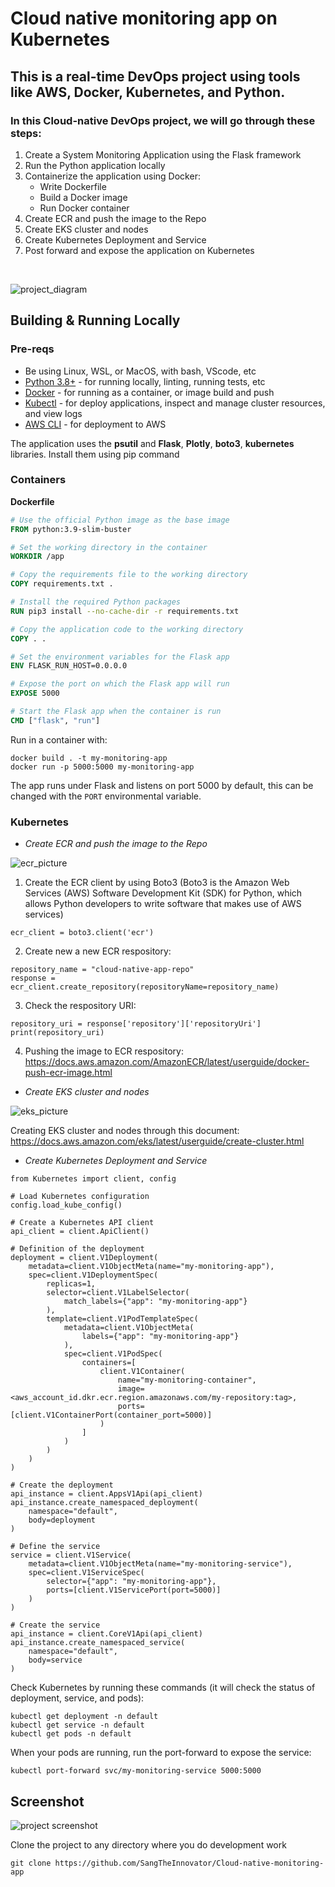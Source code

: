 # Cloud native monitoring app on Kubernetes

## This is a real-time DevOps project using tools like AWS, Docker, Kubernetes, and Python.

### In this Cloud-native DevOps project, we will go through these steps:

1. Create a System Monitoring Application using the Flask framework
2. Run the Python application locally
3. Containerize the application using Docker:
   -  Write Dockerfile
   -  Build a Docker image
   -  Run Docker container
5. Create ECR and push the image to the Repo
6. Create EKS cluster and nodes
7. Create Kubernetes Deployment and Service
8. Post forward and expose the application on Kubernetes
   
<br>

![project_diagram](./picture/diagram.png)


## Building & Running Locally

### Pre-reqs

- Be using Linux, WSL, or MacOS, with bash, VScode, etc
- [Python 3.8+](https://www.python.org/downloads/) - for running locally, linting, running tests, etc
- [Docker](https://docs.docker.com/get-docker/) - for running as a container, or image build and push
- [Kubectl](https://kubernetes.io/docs/tasks/tools/) - for deploy applications, inspect and manage cluster resources, and view logs
- [AWS CLI](https://aws.amazon.com/cli/) - for deployment to AWS


The application uses the **psutil** and **Flask**, **Plotly**, **boto3**, **kubernetes** libraries. 
Install them using pip command


### Containers

**Dockerfile**

```Dockerfile
# Use the official Python image as the base image
FROM python:3.9-slim-buster

# Set the working directory in the container
WORKDIR /app

# Copy the requirements file to the working directory
COPY requirements.txt .

# Install the required Python packages
RUN pip3 install --no-cache-dir -r requirements.txt 

# Copy the application code to the working directory
COPY . .

# Set the environment variables for the Flask app
ENV FLASK_RUN_HOST=0.0.0.0

# Expose the port on which the Flask app will run
EXPOSE 5000

# Start the Flask app when the container is run
CMD ["flask", "run"]
```

Run in a container with:

```
docker build . -t my-monitoring-app
docker run -p 5000:5000 my-monitoring-app
```

The app runs under Flask and listens on port 5000 by default, this can be changed with the `PORT` environmental variable.


### Kubernetes

- *Create ECR and push the image to the Repo*

![ecr_picture](./picture/ecr.png)

1. Create the ECR client by using Boto3 (Boto3 is the Amazon Web Services (AWS) Software Development Kit (SDK) for Python, which allows Python developers to write software that makes use of AWS services)
```
ecr_client = boto3.client('ecr')
```
2. Create new a new ECR respository:
```
repository_name = "cloud-native-app-repo"
response = ecr_client.create_repository(repositoryName=repository_name)
```
3. Check the respository URI:
```
repository_uri = response['repository']['repositoryUri']
print(repository_uri)
```
4. Pushing the image to ECR respository: https://docs.aws.amazon.com/AmazonECR/latest/userguide/docker-push-ecr-image.html


- *Create EKS cluster and nodes*

![eks_picture](./picture/eks.jpg)

Creating EKS cluster and nodes through this document: https://docs.aws.amazon.com/eks/latest/userguide/create-cluster.html


- *Create Kubernetes Deployment and Service*
  
```
from Kubernetes import client, config

# Load Kubernetes configuration
config.load_kube_config()

# Create a Kubernetes API client
api_client = client.ApiClient()

# Definition of the deployment
deployment = client.V1Deployment(
    metadata=client.V1ObjectMeta(name="my-monitoring-app"),
    spec=client.V1DeploymentSpec(
        replicas=1,
        selector=client.V1LabelSelector(
            match_labels={"app": "my-monitoring-app"}
        ),
        template=client.V1PodTemplateSpec(
            metadata=client.V1ObjectMeta(
                labels={"app": "my-monitoring-app"}
            ),
            spec=client.V1PodSpec(
                containers=[
                    client.V1Container(
                        name="my-monitoring-container",
                        image= <aws_account_id.dkr.ecr.region.amazonaws.com/my-repository:tag>,
                        ports=[client.V1ContainerPort(container_port=5000)]
                    )
                ]
            )
        )
    )
)

# Create the deployment
api_instance = client.AppsV1Api(api_client)
api_instance.create_namespaced_deployment(
    namespace="default",
    body=deployment
)

# Define the service
service = client.V1Service(
    metadata=client.V1ObjectMeta(name="my-monitoring-service"),
    spec=client.V1ServiceSpec(
        selector={"app": "my-monitoring-app"},
        ports=[client.V1ServicePort(port=5000)]
    )
)

# Create the service 
api_instance = client.CoreV1Api(api_client)
api_instance.create_namespaced_service(
    namespace="default",
    body=service
)
```

Check Kubernetes by running these commands (it will check the status of deployment, service, and pods):
```
kubectl get deployment -n default 
kubectl get service -n default 
kubectl get pods -n default 
```
When your pods are running, run the port-forward to expose the service:

```
kubectl port-forward svc/my-monitoring-service 5000:5000
```

## Screenshot

![project screenshot](./picture/screenshot.png)

Clone the project to any directory where you do development work

```
git clone https://github.com/SangTheInnovator/Cloud-native-monitoring-app
```

